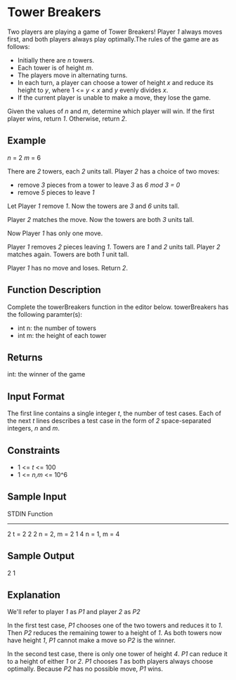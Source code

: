 # Tower Breakers
Two players are playing a game of Tower Breakers! Player *1* always moves first, and both players always play optimally.The rules of the game are as follows:

- Initially there are *n* towers.
- Each tower is of height *m*.
- The players move in alternating turns.
- In each turn, a player can choose a tower of height *x* and reduce its height to *y*, where 1 <= *y* < *x* and *y* evenly divides *x*.
- If the current player is unable to make a move, they lose the game.

Given the values of *n* and *m*, determine which player will win. If the first player wins, return *1*. Otherwise, return *2*.

## Example
*n* = 2
*m* = 6

There are *2* towers, each *2* units tall. Player *2* has a choice of two moves:
- remove *3* pieces from a tower to leave *3* as *6 mod 3 = 0*
- remove *5* pieces to leave *1*

Let Player *1* remove *1*. Now the towers are *3* and *6* units tall.

Player *2* matches the move. Now the towers are both *3* units tall.

Now Player *1* has only one move.

Player *1* removes *2* pieces leaving *1*. Towers are *1* and *2* units tall.
Player *2* matches again. Towers are both *1* unit tall.

Player *1* has no move and loses. Return *2*.

## Function Description
Complete the towerBreakers function in the editor below.
towerBreakers has the following paramter(s):
- int n: the number of towers
- int m: the height of each tower

## Returns
int: the winner of the game

## Input Format
The first line contains a single integer *t*, the number of test cases.
Each of the next *t* lines describes a test case in the form of *2* space-separated integers, *n* and *m*.

## Constraints
- 1 <= *t* <= 100
- 1 <= *n,m* <= 10^6

## Sample Input

STDIN   Function
-----   --------
2       t = 2
2 2     n = 2, m = 2
1 4     n = 1, m = 4

## Sample Output

2
1

## Explanation
We'll refer to player *1* as *P1* and player *2* as *P2*

In the first test case, *P1* chooses one of the two towers and reduces it to *1*. Then *P2* reduces the remaining tower to a height of *1*. As both towers now have height *1*, *P1* cannot make a move so *P2* is the winner.

In the second test case, there is only one tower of height *4*. *P1* can reduce it to a height of either *1* or *2*. *P1* chooses *1* as both players always choose optimally. Because *P2* has no possible move, *P1* wins.